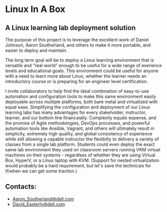 # Linux In A Box 
## A Linux learning lab deployment solution

The purpose of this project is to leverage the excellent work of 
Daniel Johnson, Aaron Southerland, and others to make it more 
portable, and easier to deploy and maintain.

The long term goal will be to deploy a Linux learning environment
that is versatile and "real world" enough to be useful for a
wide range of exerience levels and educational goals.
This environment could be useful for anyone with a need to learn
more about Linux, whether the learner needs an introductory course
or is preparing for an engineer level certification.

I invite collaborators to help find the ideal combination of 
easy-to-use automation and configuration tools to make this same 
environment easily deployable across multiple platforms, both 
bare metal and virtualized with equal ease.  Simplifying the 
configuration and deployment of our Linux learning labs has 
many advantages for every stakeholder, instructor, learner, 
and our bottom line financaially.  Complexity equals expense, 
and the promise of Agile methodologies, DevOps processes, and 
powerful automation tools like Ansible, Vagrant, and others will 
ultimately result in simplicity, extremely high quality, and 
global consistency of experience while still allowing a capable 
instructor the flexibilty to delivery a variety of classes from 
a single lab platform.  Students could even deploy the exact same 
lab environment they used on classroom servers running VKM virtual 
machines on their systems - regardless of whether they are using 
Virtual Box, HyperV, or a Linux laptop with KVM. (Support for 
nested virtualization would probably be a hard requirement, but 
let's save the technicals for if/when we can get some traction.)


## Contacts:  
- Aaron_Southerland@dell.com 
- David_Easterly@dell.com
